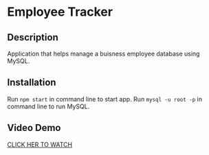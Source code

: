# Employee Tracker

## Description 
Application that helps manage a buisness employee database using MySQL.

## Installation
Run ```npm start``` in command line to start app. 
Run ```mysql -u root -p``` in command line to run MySQL.

## Video Demo 
[CLICK HER TO WATCH](https://drive.google.com/file/d/1PpnrwiYfJKBfKVLArqYRt8u7yvoGeVN1/view)